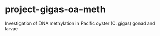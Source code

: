 # project-gigas-oa-meth
Investigation of DNA methylation in Pacific oyster (C. gigas) gonad and larvae
